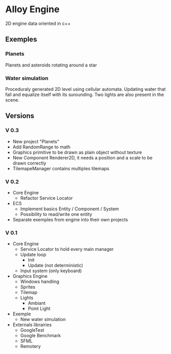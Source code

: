 # Alloy Engine
2D engine data oriented in c++

## Exemples

### Planets
Planets and asteroids rotating around a star

### Water simulation
Proceduraly generated 2D level using cellular automata. Updating water that fall and equalize itself with its surounding. Two lights are also present in the scene.

## Versions

### V 0.3
- New project "Planets"
- Add RandomRange to math
- Graphics primitive to be drawn as plain object without texture
- New Component Renderer2D, it needs a position and a scale to be drawn correctly
- TilemapeManager contains multiples tilemaps

### V 0.2
- Core Engine 
	- Refactor Service Locator
- ECS
	- Implement basics Entity / Component / System
	- Possibility to read/write one entity
- Separate exemples from engine into their own projects

### V 0.1
- Core Engine 
	- Service Locator to hold every main manager
	- Update loop 
		- Init
		- Update (not deterministic)
	- Input system (only keyboard)
- Graphics Engine 
	- Windows handling
	- Sprites
	- Tilemap
	- Lights
		- Ambiant 
		- Point Light
- Exemple
	- New water simulation 
- Externals librairies
	- GoogleTest
	- Google Benchmark
	- SFML
	- Remotery
